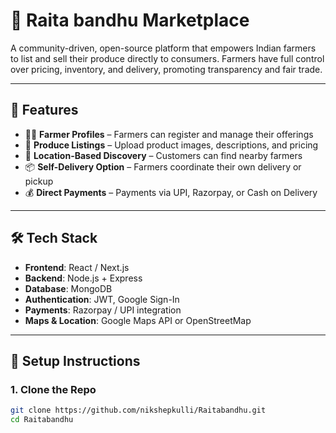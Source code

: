 # 🌾 Raita bandhu Marketplace

A community-driven, open-source platform that empowers Indian farmers to list and sell their produce directly to consumers. Farmers have full control over pricing, inventory, and delivery, promoting transparency and fair trade.

---

## 🚀 Features

- 🧑‍🌾 **Farmer Profiles** – Farmers can register and manage their offerings
- 🍅 **Produce Listings** – Upload product images, descriptions, and pricing
- 📍 **Location-Based Discovery** – Customers can find nearby farmers
- 📦 **Self-Delivery Option** – Farmers coordinate their own delivery or pickup
- 💰 **Direct Payments** – Payments via UPI, Razorpay, or Cash on Delivery

---

## 🛠️ Tech Stack

- **Frontend**: React / Next.js  
- **Backend**: Node.js + Express  
- **Database**: MongoDB  
- **Authentication**: JWT, Google Sign-In  
- **Payments**: Razorpay / UPI integration  
- **Maps & Location**: Google Maps API or OpenStreetMap

---

## 🔧 Setup Instructions

### 1. Clone the Repo

```bash
git clone https://github.com/nikshepkulli/Raitabandhu.git
cd Raitabandhu
